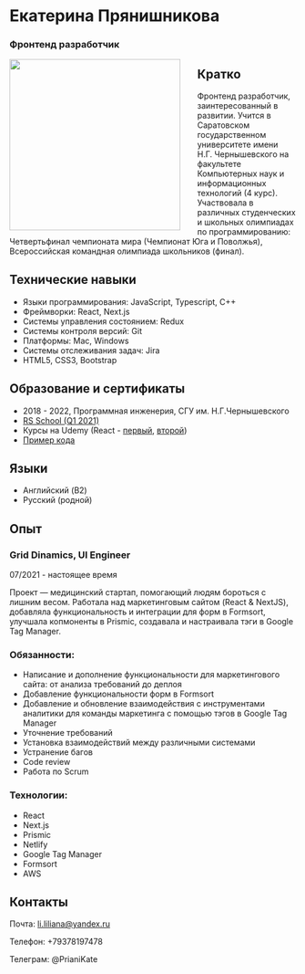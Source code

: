# Екатерина Прянишникова

### Фронтенд разработчик

<img align="left" style="margin-right: 30px" height="300" src="https://prianikate.github.io/myPhoto.jpg">
<!-- ![plot](https://prianikate.github.io/myPhoto.jpg) -->

## Кратко

Фронтенд разработчик, заинтересованный в развитии. Учится в Саратовском государственном университете имени Н.Г.&nbsp;Чернышевского на факультете Компьютерных наук и информационных технологий (4 курс). Участвовала в различных студенческих и школьных олимпиадах по программированию: Четвертьфинал чемпионата мира (Чемпионат Юга и Поволжья), Всероссийская командная олимпиада школьников (финал).

## Технические навыки

- Языки программирования: JavaScript, Typescript, C++
- Фреймворки: React, Next.js
- Системы управления состоянием: Redux
- Системы контроля версий: Git
- Платформы: Mac, Windows
- Системы отслеживания задач: Jira
- HTML5, CSS3, Bootstrap

## Образование и сертификаты

- 2018 - 2022, Программная инженерия, СГУ им. Н.Г.Чернышевского
- [RS School (Q1 2021)](https://prianikate.github.io/RSSchool%20Certificate.pdf)
- Курсы на Udemy (React - [первый](https://prianikate.github.io/React.pdf), [второй](https://prianikate.github.io/Advanced%20React.pdf))
- [Пример кода](https://github.com/PrianiKate/priani-kate-ds.e)

## Языки

- Английский (B2)
- Русский (родной)

## Опыт

### Grid Dinamics, UI Engineer

07/2021 - настоящее время

Проект &mdash; медицинский стартап, помогающий людям бороться с лишним весом. Работала над маркетинговым сайтом (React & NextJS), добавляла функциональность и интеграции для форм в Formsort, улучшала копмоненты в Prismic, создавала и настраивала тэги в Google Tag Manager.

### Обязанности:

- Написание и дополнение функциональности для маркетингового сайта: от анализа требований до деплоя
- Добавление функциональности форм в Formsort
- Добавление и обновление взаимодействия с инструментами аналитики для команды маркетинга с помощью тэгов в Google Tag Manager
- Уточнение требований
- Установка взаимодействий между различными системами
- Устранение багов
- Code review
- Работа по Scrum

### Технологии:

- React
- Next.js
- Prismic
- Netlify
- Google Tag Manager
- Formsort
- AWS

## Контакты

Почта: li.liliana@yandex.ru

Телефон: +79378197478

Телеграм: @PrianiKate
